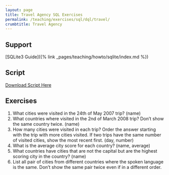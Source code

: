 ```yaml
---
layout: page
title: Travel Agency SQL Exercises
permalink: /teaching/exercises/sql/dql/travel/
crumbtitle: Travel Agency
---
```


## Support
[SQLite3 Guide]({% link _pages/teaching/howto/sqlite/index.md %})


## Script

[Download Script Here](/teaching/exercises/sql/dql/scripts/travel.sql)

## Exercises

1. What cities were visited in the 24th of May 2007 trip? (name)
2. What countries where visited in the 2nd of March 2008 trip? Don’t show the same country twice. (name)
3. How many cities were visited in each trip? Order the answer starting with the trip with more cities visited. If two trips have the same number of visited cities, show the most recent first. (day, number)
4. What is the average city score for each country? (name, average)
5. What countries have cities that are not the capital but are the highest scoring city in the country? (name)
6. List all pair of cities from different countries where the spoken language is the same. Don’t show the same pair twice even if in a different order.